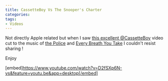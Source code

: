 ```yaml
---
title: CassetteBoy Vs The Snooper's Charter
categories: 
tags:
- Videos
---
```


Not directly Apple related but when I saw 
[this excellent @CassetteBoy](https://www.youtube.com/watch?v=D2fSXp6N-vs&feature=youtu.be&app=desktop) video cut to the music of 
[the Police](https://geo.itunes.apple.com/gb/album/very-best-sting-police/id14923444?mt=1&app=music) and 
[Every Breath You Take](https://geo.itunes.apple.com/gb/album/every-breath-you-take/id14923444?i=14923456&mt=1&app=music) I couldn't resist sharing !

Enjoy

[embed]https://www.youtube.com/watch?v=D2fSXp6N-vs&feature=youtu.be&app=desktop[/embed]